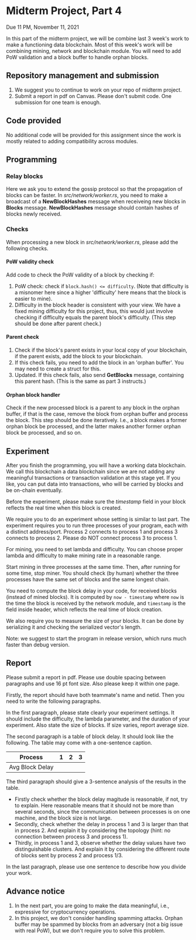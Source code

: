 # Midterm Project, Part 4

Due 11 PM, November 11, 2021

In this part of the midterm project, we will be combine last 3 week's work to make a functioning data blockchain. Most of this week's work will be combining mining, network and blockchain module. You will need to add PoW validation and a block buffer to handle orphan blocks.

## Repository management and submission

1. We suggest you to continue to work on your repo of midterm project. 
2. Submit a report in pdf on Canvas. Please don't submit code. One submission for one team is enough.

## Code provided
No additional code will be provided for this assignment since the work is mostly related to adding compatibility across modules.

## Programming

### Relay blocks

Here we ask you to extend the gossip protocol so that the propagation of blocks can be faster. In *src/network/worker.rs*, you need to make a broadcast of a **NewBlockHashes** message when receiveing new blocks in **Blocks** message. **NewBlockHashes** message should contain hashes of blocks newly received.

### Checks
When processing a new block in *src/network/worker.rs*, please add the following checks.

#### PoW validity check

Add code to check the PoW validity of a block by checking if:

1. PoW check: check if `block.hash() <= difficulty`. (Note that difficulty is a misnomer here since a higher 'difficulty' here means that the block is easier to mine).
2. Difficulty in the block header is consistent with your view. We have a fixed mining difficulty for this project, thus, this would just involve checking if difficulty equals the parent block's difficulty. (This step should be done after parent check.)

#### Parent check

1. Check if the block's parent exists in your local copy of your blockchain, if the parent exists, add the block to your blockchain.
2. If this check fails, you need to add the block in an 'orphan buffer'. You may need to create a struct for this.
3. Updated. If this check fails, also send **GetBlocks** message, containing this parent hash. (This is the same as part 3 instructs.)

#### Orphan block handler

Check if the new processed block is a parent to any block in the orphan buffer, if that is the case, remove the block from orphan buffer and process the block. This step should be done iteratively. I.e., a block makes a former orphan block be processed, and the latter makes another former orphan block be processed, and so on.

## Experiment

After you finish the programming, you will have a working data blockchain. We call this blockchain a data blockchain since we are not adding any meaningful transactions or transaction validation at this stage yet. If you like, you can put data into transactions, who will be carried by blocks and be on-chain eventually.

Before the experiment, please make sure the *timestamp* field in your block reflects the real time when this block is created.

We require you to do an experiment whose setting is similar to last part. The experiment requires you to run three processes of your program, each with a distinct address/port. Process 2 connects to process 1 and process 3 connects to process 2. Please do NOT connect process 3 to process 1.

For mining, you need to set lambda and difficulty. You can choose proper lambda and difficulty to make mining rate in a reasonable range.

Start mining in three processes at the same time. Then, after running for some time, stop miner. You should check (by human) whether the three processes have the same set of blocks and the same longest chain.

You need to compute the block delay in your code, for received blocks (instead of mined blocks). It is computed by `now - timestamp` where `now` is the time the block is received by the network module, and `timestamp` is the field inside header, which reflects the real time of block creation.

We also require you to measure the size of your blocks. It can be done by serializing it and checking the serialized vector's length.

Note: we suggest to start the program in release version, which runs much faster than debug version.

## Report

Please submit a report in pdf. Please use double spacing between paragraphs and use 16 pt font size. Also please keep it within one page.

Firstly, the report should have both teammate's name and netid. Then you need to write the following paragraphs.

In the first paragraph, please state clearly your experiment settings. It should include the difficulty, the lambda parameter, and the duration of your experiment. Also state the size of blocks. If size varies, report average size.

The second paragraph is a table of block delay. It should look like the following. The table may come with a one-sentence caption.

|Process|1  |2  |3  |
|---|---|---|---|
|Avg Block Delay|   |   |   |

The third paragraph should give a 3-sentence analysis of the results in the table.
- Firstly check whether the block delay magitude is reasonable, if not, try to explain. Here reasonable means that it should not be more than several seconds, since the communication between processes is on one machine, and the block size is not large.
- Secondly, check whether the delay in process 1 and 3 is larger than that in process 2. And explain it by considering the topology (hint: no connection between process 3 and process 1).
- Thirdly, in process 1 and 3, observe whether the delay values have two distinguishable clusters. And explain it by considering the different route of blocks sent by process 2 and process 1/3.

In the last paragraph, please use one sentence to describe how you divide your work.

## Advance notice
1. In the next part, you are going to make the data meaningful, i.e., expressive for cryptocurrency operations.
2. In this project, we don't consider handling spamming attacks. Orphan buffer may be spammed by blocks from an adversary (not a big issue with real PoW), but we don't require you to solve this problem.

